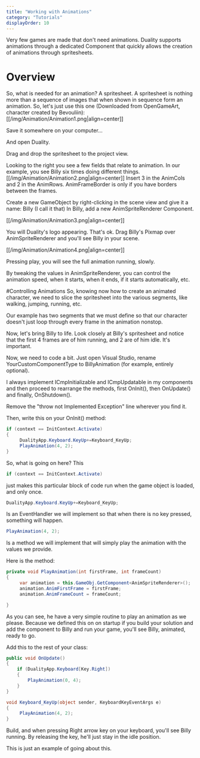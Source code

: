 ```yaml
---
title: "Working with Animations"
category: "Tutorials"
displayOrder: 10
---
```


Very few games are made that don't need animations. Duality supports animations through a dedicated Component that quickly allows the creation of animations through spritesheets.

# Overview

So, what is needed for an animation?
A spritesheet. A spritesheet is nothing more than a sequence of images that when shown in sequence form an animation.
So, let's just use this one (Downloaded from OpenGameArt, character created by Bevouliin):
[[/img/Animation/Animation1.png|align=center]]

Save it somewhere on your computer...

And open Duality.

Drag and drop the spritesheet to the project view.

Looking to the right you see a few fields that relate to animation. In our example, you see Billy six times doing different things.
[[/img/Animation/Animation2.png|align=center]]
Insert 3 in the AnimCols and 2 in the AnimRows. AnimFrameBorder is only if you have borders between the frames.

Create a new GameObject by right-clicking in the scene view and give it a name: Billy (I call it that)
In Billy, add a new AnimSpriteRenderer Component.

[[/img/Animation/Animation3.png|align=center]]

You will Duality's logo appearing. That's ok. Drag Billy's Pixmap over AnimSpriteRenderer and you'll see Billy in your scene.

[[/img/Animation/Animation4.png|align=center]]

Pressing play, you will see the full animation running, slowly.

By tweaking the values in AnimSpriteRenderer, you can control the animation speed, when it starts, when it ends, if it starts automatically, etc.

#Controlling Animations
So, knowing now how to create an animated character, we need to slice the spritesheet into the various segments, like walking, jumping, running, etc.

Our example has two segments that we must define so that our character doesn't just loop through every frame in the animation nonstop.

Now, let's bring Billy to life. Look closely at Billy's spritesheet and notice that the first 4 frames are of him running, and 2 are of him idle. It's important.

Now, we need to code a bit. Just open Visual Studio, rename YourCustomComponentType to BillyAnimation (for example, entirely optional).

I always implement ICmpInitializable and ICmpUpdatable in my components and then proceed to rearrange the methods, first OnInit(), then OnUpdate() and finally, OnShutdown().

Remove the "throw not Implemented Exception" line wherever you find it.

Then, write this on your OnInit() method:
```csharp
if (context == InitContext.Activate)
{
     DualityApp.Keyboard.KeyUp+=Keyboard_KeyUp;
     PlayAnimation(4, 2);
}
```
So, what is going on here?
This

```csharp
if (context == InitContext.Activate)
```
just makes this particular block of code run when the game object is loaded, and only once.

```csharp
DualityApp.Keyboard.KeyUp+=Keyboard_KeyUp;
```
Is an EventHandler we will implement so that when there is no key pressed, something will happen.

```csharp
PlayAnimation(4, 2);
```
Is a method we will implement that will simply play the animation with the values we provide.

Here is the method:
```csharp
private void PlayAnimation(int firstFrame, int frameCount)
{
     var animation = this.GameObj.GetComponent<AnimSpriteRenderer>();
     animation.AnimFirstFrame = firstFrame;
     animation.AnimFrameCount = frameCount;

}
```

As you can see, he have a very simple routine to play an animation as we please. Because we defined this on on startup if you build your solution and add the component to Billy and run your game, you'll see Billy, animated, ready to go.

Add this to the rest of your class:
```csharp
public void OnUpdate()
{
    if (DualityApp.Keyboard[Key.Right])
    {
        PlayAnimation(0, 4);
    }
}

void Keyboard_KeyUp(object sender, KeyboardKeyEventArgs e)
{
     PlayAnimation(4, 2);
}
```

Build, and when pressing Right arrow key on your keyboard, you'll see Billy running. By releasing the key, he'll just stay in the idle position.

This is just an example of going about this.